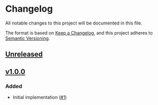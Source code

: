 # Changelog
All notable changes to this project will be documented in this file.

The format is based on [Keep a Changelog](https://keepachangelog.com/en/1.0.0/),
and this project adheres to [Semantic Versioning](https://semver.org/spec/v2.0.0.html).

## [Unreleased]

## [v1.0.0]

### Added

- Initial implementation ([#1])

[Unreleased]: https://github.com/projectsyn/component-adhoc-configurations/compare/v1.0.0...HEAD
[v1.0.0]: https://github.com/projectsyn/component-adhoc-configurations/releases/tag/v1.0.0

[#1]: https://github.com/projectsyn/component-adhoc-configurations/pull/1
